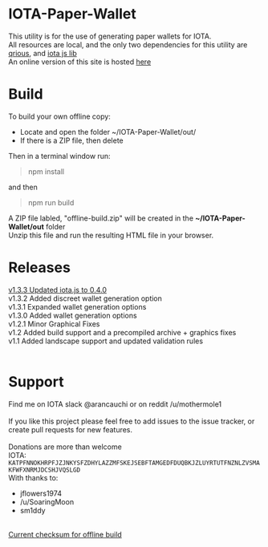 # IOTA-Paper-Wallet
This utility is for the use of generating paper wallets for IOTA.<br>
All resources are local, and the only two dependencies for this utility are <a href="https://github.com/neocotic/qrious">qrious</a>, and <a href = "https://github.com/iotaledger/iota.lib.js">iota js lib</a>
<br>
An online version of this site is hosted <a href="https://arancauchi.github.io/IOTA-Paper-Wallet/">here</a>
<br>
# Build
To build your own offline copy:<br>
* Locate and open the folder ~/IOTA-Paper-Wallet/out/<br>
* If there is a ZIP file, then delete<br>

Then in a terminal window run:
>npm install <enter>

and then <br>

>npm run build <enter>

A ZIP file labled, "offline-build.zip" will be created in the **~/IOTA-Paper-Wallet/out** folder<br>
Unzip this file and run the resulting HTML file in your browser.
<br>
# Releases
<a href="https://github.com/arancauchi/IOTA-Paper-Wallet/releases/tag/1.3.3">v1.3.3 Updated iota.js to 0.4.0</a><br>
v1.3.2 Added discreet wallet generation option<br>
v1.3.1 Expanded wallet generation options<br>
v1.3.0 Added wallet generation options<br>
v1.2.1 Minor Graphical Fixes<br>
v1.2 Added build support and a precompiled archive + graphics fixes<br>
v1.1 Added landscape support and updated validation rules<br>
<br>
# Support
Find me on IOTA slack @arancauchi or on reddit /u/mothermole1
<br>
<br>
If you like this project please feel free to add issues to the issue tracker, or create pull requests for new features. 
<br>
<br>
Donations are more than welcome<br>
IOTA: `KATPFNNOKHRPFJZJNKYSFZDHYLAZZMFSKEJSEBFTAMGEDFDUQBKJZLUYRTUTFNZNLZVSMAKFWFXNRMJDCSHJVQSLGD`
<br>
With thanks to: 
- jflowers1974
- /u/SoaringMoon
- sm1ddy
<br>
 <a href="https://github.com/arancauchi/IOTA-Paper-Wallet/blob/master/checksum.md">Current checksum for offline build</a>
